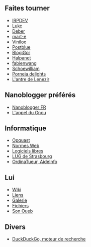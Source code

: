 ## Faites tourner

  * [IRPDEV](http://blog.irpdev.fr/ "Le blog d'IRPDEV")
  * [Lukc](http://lukc.upyum.com/ "Page de Lukc")
  * [Deber](http://oceamer.com/~interlude/ "Journal du projet de Deber")
  * [mart-e](http://mart-e.be/ "about life, linux and everything")
  * [Vinilox](http://vinilox.eu/ "Le blog de Vinilox")
  * [Postblue](http://postblue.info/ "Le blog de Postblue")
  * [BlogiGor](https://id-libre.org/ "blogiGor|traces éphémères")
  * [Halpanet](http://www.halpanet.org/ "Découvrir la liberté informatique avec Halpanet")
  * [fabienwang](http://www.fabienwang.fr/ "Adepte et développeur de logiciels Libres")
  * [Schoewilliam](http://schoewilliam.fr/ "Carnet web d'un habitant de la banquise GNU/Linuxienne.")
  * [Porneia delights](http://porneia.free.fr/pub/ "I used to be schizophrenic but now we are going much better. We are the Porneia delights. We are persistent and reluctant. We also do not really come from outer space.")
  * [L'antre de Lenezir](http://blog.lenezir.fr/ "Les péripéties d'un linuxien sur frugalware")

<!-- Useless links
<a href="http://thebubblelove10.skyrock.com/" title="Journal de Frenchlover">Frenchlover</a><br />
<a href="http://zmeuh.net/" title="Oh la vache !">Zmeuh.NET</a><br />
<a href="http://dany-the-red.net/" title="Le blog de Dany the red">Dany the Red</a><br />
<a href="http://12.dud-t.org/" title="D Weblog System">D Weblog System</a><br />
<a href="http://blog.upyum.com/" title="Le Bar à Kooda">Bar à Kooda</a><br />
-->

## Nanoblogger préférés

  * [Nanoblogger FR](http://oceamer.com/~nanoblogger/ "Le site non officiel francophone du c&eacute;l&egrave;bre outil de publication en mode console : Nanoblogger")
  * [L'appel du Gnou](http://blog.wolf.am/ "Le blog d'un vadrouilleur libre, explorateur de gnu/linux et d'autres horizons")

## Informatique

  * [Opquast](http://reporting.opquast.com/fr/ "Site pour &eacute;valuer l'accessibilit&eacute; de votre site internet")
  * [Normes Web](http://openweb.eu.org/ "Visiter le site de Tristan Nitot concernant les normes Web")
  * [Logiciels libres](http://www.framasoft.net/ "Aller sur le site Framasoft qui rassemble une liste faramineuse de logiciels libres")
  * [LUG de Strasbourg](http://tux.u-strasbg.fr/ "Site du groupe d'utilisateurs Linux de Strasbourg")
  * [OrdinaTueur, AideInfo](http://forums.ordinatueur.org/portal.php "Visiter le forum d'aide informatique nomm&eacute; Ordinatueur")

## Lui

  * [Wiki](http://olivier.dossmann.net/wiki/ "Recueil d'astuces")
  * [Liens](http://olivier.dossmann.net/liens/ "Quelques liens en vrac")
  * [Galerie](http://images.dossmann.net/ "D&eacute;couvrir la galerie d'Olivier DOSSMANN")
  * [Fichiers](http://f.depotoi.re/ "Serveur de fichiers du Dépotoire")
  * [Son Oueb](https://olivier.dossmann.net/wiki/blankoweb/index "Liste des sites de son environnement Oueb")

## Divers

  * [DuckDuckGo, moteur de recherche](https://duckduckgo.com/ "DDG, moteur de recherche")
